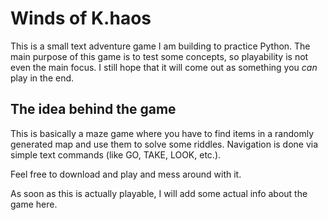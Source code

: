 # Winds of K.haos

This is a small text adventure game I am building to practice Python.
The main purpose of this game is to test some concepts, so playability
is not even the main focus. I still hope that it will come out as something
you _can_ play in the end.

## The idea behind the game

This is basically a maze game where you have to find items in a randomly
generated map and use them to solve some riddles. Navigation is done via
simple text commands (like GO, TAKE, LOOK, etc.).

Feel free to download and play and mess around with it.

As soon as this is actually playable, I will add some actual info about the game here.
